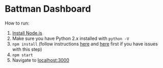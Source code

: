 # Battman Dashboard
How to run:  
1. [Install Node.js](https://nodejs.org/en/download/)  
2. Make sure you have Python 2.x installed with `python -V`  
3. `npm install` (follow instructions [here](https://github.com/EmergingTechnologyAdvisors/node-serialport#installation-special-cases) and [here](https://www.npmjs.com/package/usb) first if you have issues with this step)  
4. `npm start`  
5. Navigate to [localhost:3000](http://localhost:3000)  

